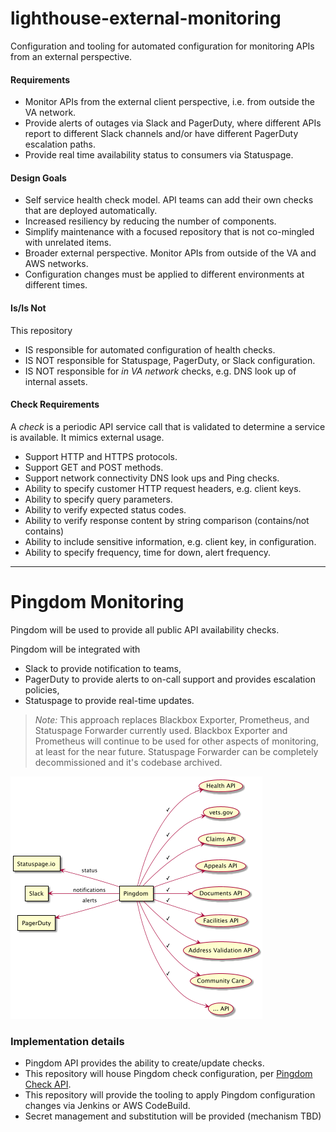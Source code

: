 # lighthouse-external-monitoring

Configuration and tooling for automated configuration for monitoring APIs from an external perspective.

#### Requirements
- Monitor APIs from the external client perspective, i.e. from outside the VA network.
- Provide alerts of outages via Slack and PagerDuty, where different APIs report to different
  Slack channels and/or have different PagerDuty escalation paths.
- Provide real time availability status to consumers via Statuspage.

#### Design Goals
- Self service health check model. API teams can add their own checks that are deployed automatically.
- Increased resiliency by reducing the number of components.
- Simplify maintenance with a focused repository that is not co-mingled with unrelated items. 
- Broader external perspective. Monitor APIs from outside of the VA and AWS networks.
- Configuration changes must be applied to different environments at different times.

#### Is/Is Not
This repository
- IS responsible for automated configuration of health checks.
- IS NOT responsible for Statuspage, PagerDuty, or Slack configuration.
- IS NOT responsible for _in VA network_ checks, e.g. DNS look up of internal assets.

#### Check Requirements
A _check_ is a periodic API service call that is validated to determine a service is available. 
It mimics external usage.
 
- Support HTTP and HTTPS protocols.
- Support GET and POST methods.
- Support network connectivity DNS look ups and Ping checks.
- Ability to specify customer HTTP request headers, e.g. client keys.
- Ability to specify query parameters.
- Ability to verify expected status codes.
- Ability to verify response content by string comparison (contains/not contains)
- Ability to include sensitive information, e.g. client key, in configuration.
- Ability to specify frequency, time for down, alert frequency.

---

# Pingdom Monitoring

Pingdom will be used to provide all public API availability checks.

Pingdom will be integrated with
- Slack to provide notification to teams,
- PagerDuty to provide alerts to on-call support and provides escalation policies,
- Statuspage to provide real-time updates.

> _Note:_ 
> This approach replaces Blackbox Exporter, Prometheus, and Statuspage Forwarder currently used.
> Blackbox Exporter and Prometheus will continue to be used for other aspects of monitoring, 
> at least for the near future.
> Statuspage Forwarder can be completely decommissioned and it's codebase archived.

![Components](docs/components.png)

### Implementation details
- Pingdom API provides the ability to create/update checks.
- This repository will house Pingdom check configuration, 
  per [Pingdom Check API](https://docs.pingdom.com/api/#tag/Checks/paths/~1checks/post).
- This repository will provide the tooling to apply Pingdom configuration changes via Jenkins or 
  AWS CodeBuild.
- Secret management and substitution will be provided (mechanism TBD)